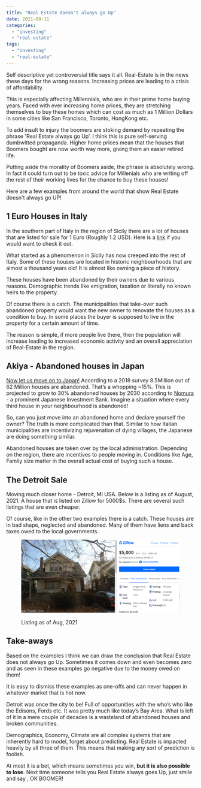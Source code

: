 ```yaml
---
title: "Real Estate doesn't always go Up"
date: 2021-08-11
categories: 
  - "investing"
  - "real-estate"
tags: 
  - "investing"
  - "real-estate"
---
```


Self descriptive yet controversial title says it all. Real-Estate is in the news these days for the wrong reasons. Increasing prices are leading to a crisis of affordability.

This is especially affecting Millennials, who are in their prime home buying years. Faced with ever increasing home prices, they are stretching themselves to buy these homes which can cost as much as 1 Million Dollars in some cities like San Francisco, Toronto, HongKong etc.

To add insult to injury the boomers are stoking demand by repeating the phrase 'Real Estate always go Up’. I think this is pure self-serving dumbwitted propaganda. Higher home prices mean that the houses that Boomers bought are now worth way more, giving them an easier retired life. 

Putting aside the morality of Boomers aside, the phrase is absolutely wrong. In fact it could turn out to be toxic advice for Millenials who are writing off the rest of their working lives for the chance to buy these houses!

Here are a few examples from around the world that show Real Estate doesn't always go UP!

## 1 Euro Houses in Italy

In the southern part of Italy in the region of Sicily there are a lot of houses that are listed for sale for 1 Euro (Roughly 1.2 USD). Here is a [link](https://www.idealista.it/en/news/tags/1-euro-homes-italy/) if you would want to check it out.

What started as a phenomenon in Sicily has now creeped into the rest of Italy. Some of these houses are located in historic neighbourhoods that are almost a thousand years old! It is almost like owning a piece of history.

These houses have been abandoned by their owners due to various reasons. Demographic trends like emigration, taxation or literally no known heirs to the property.

Of course there is a catch. The municipalities that take-over such abandoned property would want the new owner to renovate the houses as a condition to buy. In some places the buyer is supposed to live in the property for a certain amount of time. 

The reason is simple, if more people live there, then the population will increase leading to increased economic activity and an overall appreciation of Real-Estate in the region.

## Akiya - Abandoned houses in Japan

[Now let us move on to Japan!](https://blog.gaijinpot.com/buy-abandoned-house-in-japan/) According to a 2018 survey 8.5Million out of 62 Million houses are abandoned. That’s a whopping ~15%. This is projected to grow to 30% abandoned houses by 2030 according to [Nomura](https://www.nri.com/en/journal/2017/0420) - a prominent Japanese Investment Bank. Imagine a situation where every third house in your neighbourhood is abandoned!

So, can you just move into an abandoned home and declare yourself the owner? The truth is more complicated than that. Similar to how Italian municipalities are incentivizing rejuvenation of dying villages, the Japanese are doing something similar.

Abandoned houses are taken over by the local administration. Depending on the region, there are incentives to people moving in. Conditions like Age, Family size matter in the overall actual cost of buying such a house. 

## The Detroit Sale

Moving much closer home - Detroit, MI USA. Below is a listing as of August, 2021. A house that is listed on Zillow for 5000$s. There are several such listings that are even cheaper.

Of course, like in the other two examples there is a catch. These houses are in bad shape, neglected and abandoned. Many of them have liens and back taxes owed to the local governments.

<figure>

![](images/x4wb5cgGqa_leYV2xNwk--Gq6RCAUK_Tmen8oSWRFeRyThWKqoSSXQE9rBy7oGYc5HEaLoQ2vR7jKRkMh952O3hlV_9dpLWi-iUqhBqfZWhMG1NuBzkSoKpVA2frV3JEP7iLswLC)

<figcaption>

Listing as of Aug, 2021

</figcaption>

</figure>

## Take-aways

Based on the examples I think we can draw the conclusion that Real Estate does not always go Up. Sometimes it comes down and even becomes zero and as seen in these examples go negative due to the money owed on them!

It is easy to dismiss these examples as one-offs and can never happen in whatever market that is hot now. 

Detroit was once the city to be! Full of opportunities with the who’s who like the Edisons, Fords etc. It was pretty much like today’s Bay Area. What is left of it in a mere couple of decades is a wasteland of abandoned houses and broken communities.

Demographics, Economy, Climate are all complex systems that are inherently hard to model, forget about predicting. Real Estate is impacted heavily by all three of them. This means that making any sort of prediction is foolish.

At most it is a bet, which means sometimes you win, **but it is also possible to lose**. Next time someone tells you Real Estate always goes Up, just smile and say , OK BOOMER!
